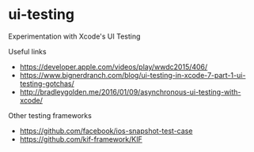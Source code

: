 # ui-testing
Experimentation with Xcode's UI Testing

Useful links
- https://developer.apple.com/videos/play/wwdc2015/406/
- https://www.bignerdranch.com/blog/ui-testing-in-xcode-7-part-1-ui-testing-gotchas/
- http://bradleygolden.me/2016/01/09/asynchronous-ui-testing-with-xcode/

Other testing frameworks
- https://github.com/facebook/ios-snapshot-test-case
- https://github.com/kif-framework/KIF
